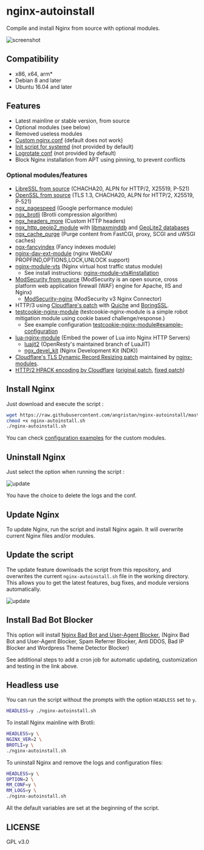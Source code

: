 # nginx-autoinstall

Compile and install Nginx from source with optional modules.

![screenshot](https://user-images.githubusercontent.com/11699655/33800227-29565ef6-dd3c-11e7-9967-7232ecd36ee4.png)

## Compatibility

- x86, x64, arm\*
- Debian 8 and later
- Ubuntu 16.04 and later

## Features

- Latest mainline or stable version, from source
- Optional modules (see below)
- Removed useless modules
- [Custom nginx.conf](https://github.com/angristan/nginx-autoinstall/blob/master/conf/nginx.conf) (default does not work)
- [Init script for systemd](https://github.com/angristan/nginx-autoinstall/blob/master/conf/nginx.service) (not provided by default)
- [Logrotate conf](https://github.com/angristan/nginx-autoinstall/blob/master/conf/nginx-logrotate) (not provided by default)
- Block Nginx installation from APT using pinning, to prevent conflicts

### Optional modules/features

- [LibreSSL from source](http://www.libressl.org/) (CHACHA20, ALPN for HTTP/2, X25519, P-521)
- [OpenSSL from source](https://www.openssl.org/) (TLS 1.3, CHACHA20, ALPN for HTTP/2, X25519, P-521)
- [ngx_pagespeed](https://github.com/pagespeed/ngx_pagespeed) (Google performance module)
- [ngx_brotli](https://github.com/google/ngx_brotli) (Brotli compression algorithm)
- [ngx_headers_more](https://github.com/openresty/headers-more-nginx-module) (Custom HTTP headers)
- [ngx_http_geoip2_module](https://github.com/leev/ngx_http_geoip2_module) with [libmaxminddb](https://github.com/maxmind/libmaxminddb) and [GeoLite2 databases](https://dev.maxmind.com/geoip/geoip2/geolite2/)
- [ngx_cache_purge](https://github.com/FRiCKLE/ngx_cache_purge) (Purge content from FastCGI, proxy, SCGI and uWSGI caches)
- [ngx-fancyindex](https://github.com/aperezdc/ngx-fancyindex) (Fancy indexes module)
- [nginx-dav-ext-module](https://github.com/arut/nginx-dav-ext-module) (nginx WebDAV PROPFIND,OPTIONS,LOCK,UNLOCK support)
- [nginx-module-vts](https://github.com/vozlt/nginx-module-vts) (Nginx virtual host traffic status module)
  - See install instructions: [nginx-module-vts#installation](https://github.com/vozlt/nginx-module-vts#installation)
- [ModSecurity from source](https://github.com/SpiderLabs/ModSecurity) (ModSecurity is an open source, cross platform web application firewall (WAF) engine for Apache, IIS and Nginx)
  - [ModSecurity-nginx](https://github.com/SpiderLabs/ModSecurity-nginx) (ModSecurity v3 Nginx Connector)
- HTTP/3 using [Cloudflare's patch](https://blog.cloudflare.com/experiment-with-http-3-using-nginx-and-quiche/) with [Quiche](https://github.com/cloudflare/quiche) and [BoringSSL](https://github.com/google/boringssl).
- [testcookie-nginx-module](https://github.com/kyprizel/testcookie-nginx-module) (testcookie-nginx-module is a simple robot mitigation module using cookie based challenge/response.)
  - See example configuration [testcookie-nginx-module#example-configuration](https://github.com/kyprizel/testcookie-nginx-module#example-configuration)
- [lua-nginx-module](https://github.com/openresty/lua-nginx-module) (Embed the power of Lua into Nginx HTTP Servers)
  - [luajit2](https://github.com/openresty/luajit2) (OpenResty's maintained branch of LuaJIT)
  - [ngx_devel_kit](https://github.com/simplresty/ngx_devel_kit) (Nginx Development Kit (NDK))
- [Cloudflare's TLS Dynamic Record Resizing patch](https://blog.cloudflare.com/optimizing-tls-over-tcp-to-reduce-latency/) maintained by [nginx-modules](https://github.com/nginx-modules/ngx_http_tls_dyn_size).
- [HTTP/2 HPACK encoding by Cloudflare](https://blog.cloudflare.com/hpack-the-silent-killer-feature-of-http-2/) ([original patch](https://github.com/cloudflare/sslconfig/blob/master/patches/nginx_1.13.1_http2_hpack.patch), [fixed patch](https://github.com/hakasenyang/openssl-patch/blob/master/nginx_hpack_push_1.15.3.patch))

## Install Nginx

Just download and execute the script :

```sh
wget https://raw.githubusercontent.com/angristan/nginx-autoinstall/master/nginx-autoinstall.sh
chmod +x nginx-autoinstall.sh
./nginx-autoinstall.sh
```

You can check [configuration examples](https://github.com/angristan/nginx-autoinstall/tree/master/conf) for the custom modules.

## Uninstall Nginx

Just select the option when running the script :

![update](https://lut.im/Hj7wJKWwke/WZqeHT1QwwGfKXFf.png)

You have the choice to delete the logs and the conf.

## Update Nginx

To update Nginx, run the script and install Nginx again. It will overwrite current Nginx files and/or modules.

## Update the script

The update feature downloads the script from this repository, and overwrites the current `nginx-autoinstall.sh` file in the working directory. This allows you to get the latest features, bug fixes, and module versions automatically.

![update](https://lut.im/uQSSVxAz09/zhZRuvJjZp2paLHm.png)

## Install Bad Bot Blocker

This option will install [Nginx Bad Bot and User-Agent Blocker.](https://github.com/mitchellkrogza/nginx-ultimate-bad-bot-blocker) (Nginx Bad Bot and User-Agent Blocker, Spam Referrer Blocker, Anti DDOS, Bad IP Blocker and Wordpress Theme Detector Blocker)

See additional steps to add a cron job for automatic updating, customization and testing in the link above.

## Headless use

You can run the script without the prompts with the option `HEADLESS` set to `y`.

```sh
HEADLESS=y ./nginx-autoinstall.sh
```

To install Nginx mainline with Brotli:

```sh
HEADLESS=y \
NGINX_VER=2 \
BROTLI=y \
./nginx-autoinstall.sh
```

To uninstall Nginx and remove the logs and configuration files:

```sh
HEADLESS=y \
OPTION=2 \
RM_CONF=y \
RM_LOGS=y \
./nginx-autoinstall.sh
```

All the default variables are set at the beginning of the script.

## LICENSE

GPL v3.0
